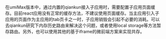在umiMax版本中，通过内置的qiankun接入子应用时，需要配置子应用页面缓存。目前react应用没有正常的缓存方法，不建议使用页面缓存。当主应用引入子应用的页面作为主应用的tab页卡之一时，子应用销毁会引起不必要的消耗。可以去qiankun研究下内存历史路由来解决这个问题，或者使用local storage等方法暂存路由。另外，也可以使用其他的基于iframe的微前端方案来实现共存。

